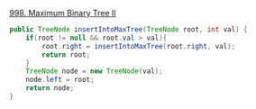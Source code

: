 [998. Maximum Binary Tree II](https://leetcode.com/problems/maximum-binary-tree-ii/)

```java
public TreeNode insertIntoMaxTree(TreeNode root, int val) {
    if(root != null && root.val > val){
        root.right = insertIntoMaxTree(root.right, val);
        return root;
    }
    TreeNode node = new TreeNode(val);
    node.left = root;
    return node;
}
```

